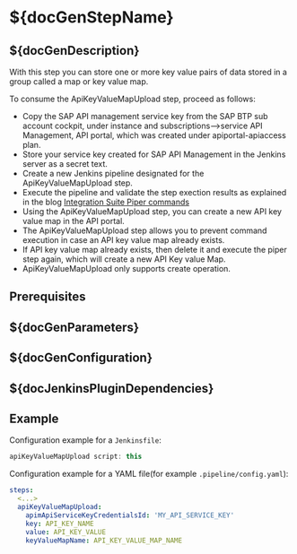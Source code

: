 # ${docGenStepName}

## ${docGenDescription}

With this step you can store one or more key value pairs of data stored in a group called a map or key value map.

To consume the ApiKeyValueMapUpload step, proceed as follows:

* Copy the SAP API management service key from the SAP BTP sub account cockpit, under instance and subscriptions-->service API Management, API portal, which was created under apiportal-apiaccess plan.
* Store your service key created for SAP API Management in the Jenkins server as a secret text.
* Create a new Jenkins pipeline designated for the ApiKeyValueMapUpload step.
* Execute the pipeline and validate the step exection results as explained in the blog [Integration Suite Piper commands](https://blogs.sap.com/2022/01/05/orking-with-integration-suite-piper-commands/)
* Using the ApiKeyValueMapUpload step, you can create a new API key value map in the API portal.
* The ApiKeyValueMapUpload step allows you to prevent command execution in case an API key value map already exists.
* If API key value map already exists, then delete it and execute the piper step again, which will create a new API Key value Map.
* ApiKeyValueMapUpload only supports create operation.

## Prerequisites

## ${docGenParameters}

## ${docGenConfiguration}

## ${docJenkinsPluginDependencies}

## Example

Configuration example for a `Jenkinsfile`:

```groovy
apiKeyValueMapUpload script: this
```

Configuration example for a YAML file(for example `.pipeline/config.yaml`):

```yaml
steps:
  <...>
  apiKeyValueMapUpload:
    apimApiServiceKeyCredentialsId: 'MY_API_SERVICE_KEY'
    key: API_KEY_NAME
    value: API_KEY_VALUE
    keyValueMapName: API_KEY_VALUE_MAP_NAME
```
